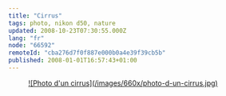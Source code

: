 ```yaml
---
title: "Cirrus"
tags: photo, nikon d50, nature
updated: 2008-10-23T07:30:55.000Z
lang: "fr"
node: "66592"
remoteId: "cba276d7f0f887e000b0a4e39f39cb5b"
published: 2008-01-01T16:57:43+01:00
---
```

<figure class="object-center"><a href="/images/photo-d-un-cirrus.jpg">![Photo d'un cirrus](/images/660x/photo-d-un-cirrus.jpg)
</a></figure>

